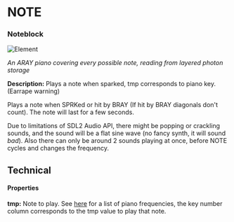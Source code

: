 # NOTE
### Noteblock

![Element](https://i.imgur.com/snDC0EV.png)

*An ARAY piano covering every possible note, reading from layered photon storage*

**Description:**  Plays a note when sparked, tmp corresponds to piano key. (Earrape warning)

Plays a note when SPRKed or hit by BRAY (If hit by BRAY diagonals don't count). The note will last for a few seconds. 

Due to limitations of SDL2 Audio API, there might be popping or crackling sounds, and the sound will be a flat sine wave (no fancy synth, it will sound *bad*). Also there can only be around 2 sounds playing at once, before NOTE cycles and changes the frequency.

## Technical
#### Properties
**tmp:** Note to play. See [here](https://en.wikipedia.org/wiki/Piano_key_frequencies) for a list of piano frequencies, the key number column corresponds to the tmp value to play that note.